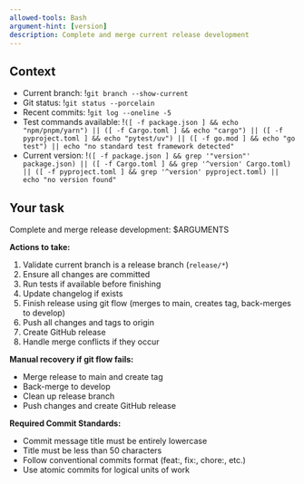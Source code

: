 ```yaml
---
allowed-tools: Bash
argument-hint: [version]
description: Complete and merge current release development
---
```


## Context

- Current branch: !`git branch --show-current`
- Git status: !`git status --porcelain`
- Recent commits: !`git log --oneline -5`
- Test commands available: !`([ -f package.json ] && echo "npm/pnpm/yarn") || ([ -f Cargo.toml ] && echo "cargo") || ([ -f pyproject.toml ] && echo "pytest/uv") || ([ -f go.mod ] && echo "go test") || echo "no standard test framework detected"`
- Current version: !`([ -f package.json ] && grep '"version"' package.json) || ([ -f Cargo.toml ] && grep '^version' Cargo.toml) || ([ -f pyproject.toml ] && grep '^version' pyproject.toml) || echo "no version found"`

## Your task

Complete and merge release development: $ARGUMENTS

**Actions to take:**
1. Validate current branch is a release branch (`release/*`)
2. Ensure all changes are committed
3. Run tests if available before finishing
4. Update changelog if exists
5. Finish release using git flow (merges to main, creates tag, back-merges to develop)
6. Push all changes and tags to origin
7. Create GitHub release
8. Handle merge conflicts if they occur

**Manual recovery if git flow fails:**
- Merge release to main and create tag
- Back-merge to develop
- Clean up release branch
- Push changes and create GitHub release

**Required Commit Standards:**
- Commit message title must be entirely lowercase
- Title must be less than 50 characters
- Follow conventional commits format (feat:, fix:, chore:, etc.)
- Use atomic commits for logical units of work
